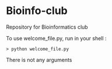 # Bioinfo-club
Repository for Bioinformatics club

To use welcome_file.py, run in your shell :

    > python welcome_file.py
There is not any arguments
